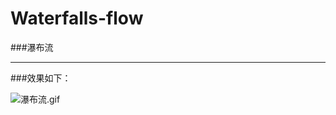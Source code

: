 # Waterfalls-flow

###瀑布流

---

###效果如下：

![瀑布流.gif](http://upload-images.jianshu.io/upload_images/718760-6cbb2a028000011d.gif?imageView2/2/w/1240)